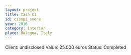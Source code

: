 ```yaml
---
layout: project
title: Casa C1
id: ciompi_svone
year: 2016
category: interior
place: Bologna, Italy
---
```

Client: undisclosed
Value: 25.000 euros 
Status: Completed
